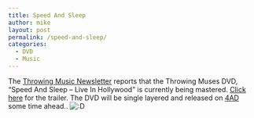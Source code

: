 ```yaml
---
title: Speed And Sleep
author: mike
layout: post
permalink: /speed-and-sleep/
categories:
  - DVD
  - Music
---
```

The <a target="_blank" href="http://www.throwingmusic.com/">Throwing Music Newsletter</a> reports that the Throwing Muses DVD, &#8220;Speed And Sleep &#8211; Live In Hollywood&#8221; is currently being mastered. <a target="_blank" href="http://www.throwingmusic.com/downloads/TMDVDtrailer/TM_DVD_teaser.mov">Click here</a> for the trailer. The DVD will be single layered and released on <a target="_blank" href="http://www.4ad.com">4AD</a> some time ahead.. <img src="http://188.226.203.75/wp-includes/images/smilies/icon_biggrin.gif" alt=":D" class="wp-smiley" />